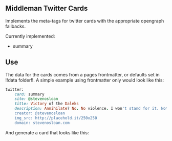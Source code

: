 ## Middleman Twitter Cards

Implements the meta-tags for twitter cards with the appropriate opengraph fallbacks.

Currently implemented:
- summary

## Use

The data for the cards comes from a pages frontmatter, or defaults set in !!data folder!!. A simple example using frontmatter only would look like this:

```ruby
twitter:
	card: summary
	site: @stevenosloan
	title: Victory of the Daleks
	description: Annihilate? No. No violence. I won't stand for it. Not now, not ever, do you understand me?! I'm the Doctor, the Oncoming Storm - and you basically meant beat them in a football match, didn't you?
	creator: @stevenosloan
	img_src: http://placehold.it/250x250
	domain: stevenosloan.com
```

And generate a card that looks like this: